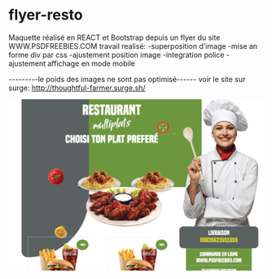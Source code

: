# flyer-resto
Maquette réalisé en REACT et Bootstrap depuis un flyer du site WWW.PSDFREEBIES.COM
travail realisé:
-superposition d'image
-mise an forme div par css
-ajustement position image
-integration police
-ajustement affichage en mode mobile 

---------le poids des images ne sont pas optimisé------
voir le site sur surge: http://thoughtful-farmer.surge.sh/

![screen flyer resto](public/screenResto.png)